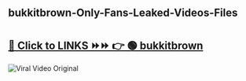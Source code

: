 
 ## bukkitbrown-Only-Fans-Leaked-Videos-Files

# <h2><a href="https://mediaupload.pro?bukkitbrown">🔗 Click to LINKS ⏩⏩ 👉 🟢 bukkitbrown </a></h2>

<a href="https://mediaupload.pro?bukkitbrown" rel="nofollow" data-target="animated-image.originalLink"><img src="https://i.ibb.co.com/xMMVF88/686577567.gif" alt="Viral Video Original" style="max-width: 100%; display: inline-block;" data-target="animated-image.originalImage"></a>